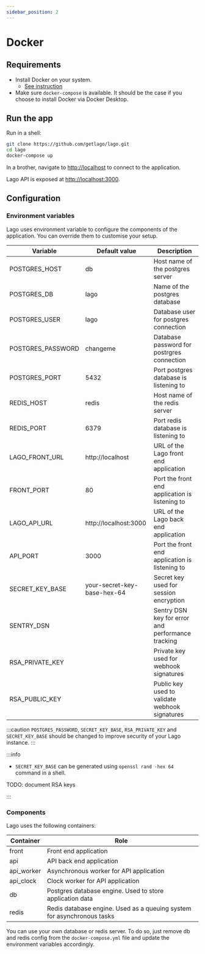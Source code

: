 ```yaml
---
sidebar_position: 2
---
```


# Docker

## Requirements

* Install Docker on your system.
  * [See instruction](https://docs.docker.com/get-docker/)
* Make sure `docker-compose` is available. It should be the case if you choose to install Docker via Docker Desktop.

## Run the app

Run in a shell:

```bash
git clone https://github.com/getlago/lago.git
cd lago
docker-compose up
```

In a brother, navigate to [http://localhost](http://localhost) to connect to the application.

Lago API is exposed at [http://localhost:3000](http://localhost:3000).

## Configuration

### Environment variables

Lago uses environment variable to configure the components of the application.
You can override them to customise your setup.

| Variable | Default value | Description |
|--|--|--|
| POSTGRES_HOST | db | Host name of the postgres server |
| POSTGRES_DB | lago | Name of the postgres database |
| POSTGRES_USER | lago | Database user for postgres connection |
| POSTGRES_PASSWORD | changeme | Database password for postrgres connection |
| POSTGRES_PORT | 5432 | Port postgres database is listening to |
| REDIS_HOST | redis | Host name of the redis server |
| REDIS_PORT | 6379 | Port redis database is listening to |
| LAGO_FRONT_URL | http://localhost | URL of the Lago front end application |
| FRONT_PORT | 80 | Port the front end application is listening to |
| LAGO_API_URL | http://localhost:3000 | URL of the Lago back end application |
| API_PORT | 3000 | Port the front end application is listening to |
| SECRET_KEY_BASE | your-secret-key-base-hex-64 | Secret key used for session encryption |
| SENTRY_DSN | | Sentry DSN key for error and performance tracking |
| RSA_PRIVATE_KEY | | Private key used for webhook signatures |
| RSA_PUBLIC_KEY | | Public key used to validate webhook signatures |

:::caution
`POSTGRES_PASSWORD`, `SECRET_KEY_BASE`, `RSA_PRIVATE_KEY` and `SECRET_KEY_BASE` should be changed to improve security of your Lago instance.
:::

:::info
- `SECRET_KEY_BASE` can be generated using `openssl rand -hex 64` command in a shell.

TODO: document RSA keys

:::

### Components

Lago uses the following containers:

| Container | Role |
|--|--|
| front | Front end application |
| api | API back end application |
| api_worker | Asynchronous worker for API application |
| api_clock | Clock worker for API application |
| db | Postgres database engine. Used to store application data |
| redis | Redis database engine. Used as a queuing system for asynchronous tasks |

You can use your own database or redis server.
To do so, just remove db and redis config from the `docker-compose.yml` file and update the environment variables accordingly.
